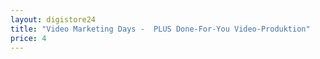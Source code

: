 ```yaml
---
layout: digistore24
title: "Video Marketing Days -  PLUS Done-For-You Video-Produktion"
price: 4
---
```

